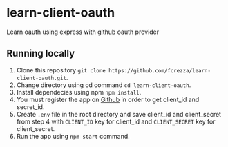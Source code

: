 # learn-client-oauth

Learn oauth using express with github oauth provider

## Running locally
1. Clone this repository `git clone https://github.com/fcrezza/learn-client-oauth.git`.
2. Change directory using cd command `cd learn-client-oauth`.
3. Install dependecies using npm  `npm install`.
4. You must register the app on [Github](https://github.com/settings/applications/new) in order to get client_id and secret_id.
5. Create `.env` file in the root directory and save client_id and client_secret from step 4 with `CLIENT_ID` key for client_id and `CLIENT_SECRET` key for client_secret.
6. Run the app using `npm start` command.
